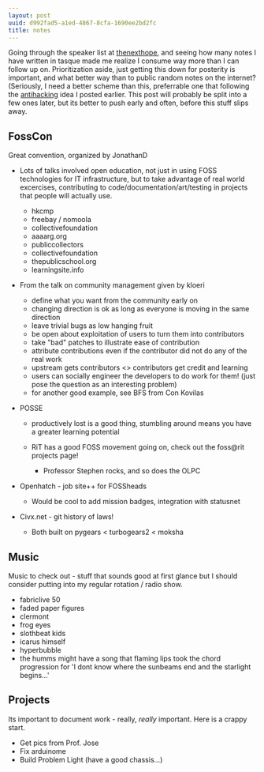 ```yaml
---
layout: post
uuid: d992fad5-a1ed-4867-8cfa-1690ee2bd2fc
title: notes
---
```


Going through the speaker list at [thenexthope][], and seeing how many notes I
have written in tasque made me realize I consume way more than I can follow up
on. Prioritization aside, just getting this down for posterity is important, and
what better way than to public random notes on the internet? (Seriously, I need
a better scheme than this, preferrable one that following the [antihacking][]
idea I posted earlier. This post will probably be split into a few ones later,
but its better to push early and often, before this stuff slips away.

FossCon
-------
  Great convention, organized by JonathanD

  * Lots of talks involved open education, not just in using FOSS technologies
  for IT infrastructure, but to take advantage of real world excercises,
  contributing to code/documentation/art/testing in projects that people will
  actually use.

    * hkcmp
    * freebay / nomoola
    * collectivefoundation
    * aaaarg.org
    * publiccollectors
    * collectivefoundation
    * thepublicschool.org
    * learningsite.info

  * From the talk on community management given by kloeri

    * define what you want from the community early on
    * changing direction is ok as long as everyone is moving in the same
    direction
    * leave trivial bugs as low hanging fruit
    * be open about exploitation of users to turn them into contributors
    * take "bad" patches to illustrate ease of contribution
    * attribute contributions even if the contributor did not do any of the real
    work
    * upstream gets contributors <> contributors get credit and learning
    * users can socially engineer the developers to do work for them! (just pose
    the question as an interesting problem)
    * for another good example, see BFS from Con Kovilas

  * POSSE

    * productively lost is a good thing, stumbling around means you have a
    greater learning potential
    * RiT has a good FOSS movement going on, check out the foss@rit projects
    page!

      * Professor Stephen rocks, and so does the OLPC

  * Openhatch - job site++ for FOSSheads

    * Would be cool to add mission badges, integration with statusnet

  * Civx.net  - git history of laws!

    * Both built on pygears < turbogears2 < moksha

Music
-----
Music to check out - stuff that sounds good at first glance but I should
  consider putting into my regular rotation / radio show.

* fabriclive 50
* faded paper figures
* clermont
* frog eyes
* slothbeat kids
* icarus himself
* hyperbubble
* the humms might have a song that flaming lips took the chord progression for
  'I dont know where the sunbeams end and the starlight begins...'


Projects
--------
Its important to document work - really, *really* important. Here is a crappy
  start.

* Get pics from Prof. Jose
* Fix arduinome
* Build Problem Light (have a good chassis...)
  
[thenexthope]: http://hope.net
[antihacking]: antihacking.html
